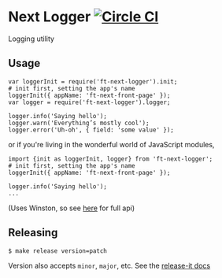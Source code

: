 # Next Logger [![Circle CI](https://circleci.com/gh/Financial-Times/next-logger.svg?style=svg)](https://circleci.com/gh/Financial-Times/next-logger)

Logging utility

## Usage

```
var loggerInit = require('ft-next-logger').init;
# init first, setting the app's name
loggerInit({ appName: 'ft-next-front-page' });
var logger = require('ft-next-logger').logger;

logger.info('Saying hello');
logger.warn('Everything’s mostly cool');
logger.error('Uh-oh', { field: 'some value' });
```

or if you're living in the wonderful world of JavaScript modules,

```
import {init as loggerInit, logger} from 'ft-next-logger';
# init first, setting the app's name
loggerInit({ appName: 'ft-next-front-page' });

logger.info('Saying hello');
...
```

(Uses Winston, so see [here](https://github.com/winstonjs/winston) for full api)

## Releasing

    $ make release version=patch

Version also accepts `minor`, `major`, etc. See the [release-it docs](https://www.npmjs.com/package/release-it#user-content-examples)
